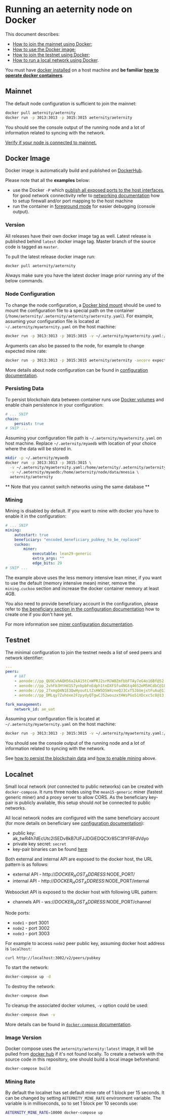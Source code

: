 # Running an aeternity node on Docker

This document describes:
* [How to join the mainnet using Docker](#mainnet);
* [How to use the Docker image](#docker-image);
* [How to join the testnet using Docker](#testnet);
* [How to run a local network using Docker](#localnet).

You must have [docker installed](https://docs.docker.com/engine/installation/) on a host machine and **be familiar [how to operate docker containers](https://docs.docker.com)**.

## Mainnet

The default node configuration is sufficient to join the mainnet:

```bash
docker pull aeternity/aeternity
docker run -p 3013:3013 -p 3015:3015 aeternity/aeternity
```

You should see the console output of the running node and a lot of information related to syncing with the network.

[Verify if your node is connected to mainnet.](operation.md#verify-that-node-is-connected-to-the-mainnet)


## Docker Image

Docker image is automatically build and published on [DockerHub](https://hub.docker.com/r/aeternity/aeternity/).

Please note that all the **examples** below:
- use the Docker `-P` which [publish all exposed ports to the host interfaces](https://docs.docker.com/engine/reference/run/#expose-incoming-ports), for good network connectivity refer to [networking documentation](configuration.md#peer-to-peer-network) how to setup firewall and/or port mapping to the host machine
- run the container in [foreground mode](https://docs.docker.com/engine/reference/run/#detached-vs-foreground) for easier debugging (console output).

### Version

All releases have their own docker image tag as well. Latest release is published behind `latest` docker image tag.
Master branch of the source code is tagged as `master`.

To pull the latest release docker image run:
```bash
docker pull aeternity/aeternity
```

Always make sure you have the latest docker image prior running any of the below commands.

### Node Configuration

Тo change the node configuration, a [Docker bind mount](https://docs.docker.com/storage/bind-mounts/) should be used
to mount the configuration file to a special path on the container (`/home/aeternity/.aeternity/aeternity/aeternity.yaml`).
For example, assuming your configuration file is located at `~/.aeternity/myaeternity.yaml` on the host machine:

```bash
docker run -p 3013:3013 -p 3015:3015 -v ~/.aeternity/myaeternity.yaml:/home/aeternity/.aeternity/aeternity/aeternity.yaml aeternity/aeternity
```

Arguments can also be passed to the node, for example to change expected mine rate:

```bash
docker run -p 3013:3013 -p 3015:3015 aeternity/aeternity -aecore expected_mine_rate 100000
```

More details about node configuration can be found in [configuration documentation](configuration.md).

### Persisting Data

To persist blockchain data between container runs use [Docker volumes](https://docs.docker.com/engine/admin/volumes/volumes/) and enable chain persistence in your configuration:

```yaml
# ... SNIP
chain:
    persist: true
# SNIP ...
```

Assuming your configuration file path is `~/.aeternity/myaeternity.yaml` on host machine.
Replace `~/.aeternity/myaedb` with location of your choice where the data will be stored in.

```bash
mkdir -p ~/.aeternity/myaedb
docker run -p 3013:3013 -p 3015:3015 \
  -v ~/.aeternity/myaeternity.yaml:/home/aeternity/.aeternity/aeternity/aeternity.yaml \
  -v ~/.aeternity/myaedb:/home/aeternity/node/data/mnesia \
  aeternity/aeternity
```

** Note that you cannot switch networks using the same database **

### Mining

Mining is disabled by default. If you want to mine with docker you have to enable it in the configuration:

```yaml
# ... SNIP
mining:
    autostart: true
    beneficiary: "encoded_beneficiary_pubkey_to_be_replaced"
    cuckoo:
        miner:
            executable: lean29-generic
            extra_args: ""
            edge_bits: 29
# SNIP ...
```

The example above uses the less memory intensive lean miner, if you want to use the default (memory intensive mean) miner, remove the `mining.cuckoo` section and increase the docker container memory at least 4GB.

You also need to provide beneficiary account in the configuration, please refer to [the beneficiary section in the configuration documentation](configuration.md#beneficiary-account) how to create one if you don't have yet.

For more information see [miner configuration documentation](configuration#miner-configuration).

## Testnet

The minimal configuration to join the testnet needs a list of seed peers and network identifier:

```yaml
---
peers:
    # UAT
    - aenode://pp_QU9CvhAQH56a2kA15tCnWPRJ2srMJW8ZmfbbFTAy7eG4o16Bf@52.10.46.160:3015
    - aenode://pp_2vhFb3HtHd1S7ynbpbFnEdph1tnDXFSfu4NGtq46S2eM5HCdbC@18.195.109.60:3015
    - aenode://pp_27xmgQ4N1E3QwHyoutLtZsHW5DSW4zneQJ3CxT5JbUejxtFuAu@13.250.162.250:3015
    - aenode://pp_DMLqy7Zuhoxe2FzpydyQTgwCJ52wouzxtHWsPGo51XDcxc5c8@13.53.161.215:3015

fork_management:
    network_id: ae_uat

```

Assuming your configuration file is located at `~/.aeternity/myaeternity.yaml` on the host machine:

```bash
docker run -p 3013:3013 -p 3015:3015 -v ~/.aeternity/myaeternity.yaml:/home/aeternity/.aeternity/aeternity/aeternity.yaml aeternity/aeternity
```

You should see the console output of the running node and a lot of information related to syncing with the network.

See [how to persist the blockchain data](#persisting-data) and [how to enable mining](#mining) above.


## Localnet

Small local network (*not* connected to public networks) can be created with `docker-compose`.
It runs three nodes using the `mean15-generic` miner (fastest generic miner) and a proxy server to allow CORS.
As the beneficiary key-pair is publicly available, this setup should *not* be connected to public networks.

All local network nodes are configured with the same beneficiary account (for more details on beneficiary see [configuration documentation](configuration.md#beneficiary-account)):
- public key: ak_twR4h7dEcUtc2iSEDv8kB7UFJJDGiEDQCXr85C3fYF8FdVdyo
- private key secret: `secret`
- key-pair binaries can be found [here](/docker/keys/beneficiary)

Both external and internal API are exposed to the docker host, the URL pattern is as follows:
- external API - http://$DOCKER_HOST_ADDRESS:$NODE_PORT/
- internal API - http://$DOCKER_HOST_ADDRESS:$NODE_PORT/internal

Websocket API is exposed to the docker host with following URL pattern:
- channels API - ws://$DOCKER_HOST_ADDRESS:$NODE_PORT/channel

Node ports:
- `node1` - port 3001
- `node2` - port 3002
- `node3` - port 3003

For example to access `node2` peer public key, assuming docker host address is `localhost`:

```bash
curl http://localhost:3002/v2/peers/pubkey
```

To start the network:

```bash
docker-compose up -d
```

To destroy the network:

```bash
docker-compose down
```

To cleanup the associated docker volumes, `-v` option could be used:

```bash
docker-compose down -v
```

More details can be found in [`docker-compose` documentation](https://docs.docker.com/compose/reference/).

### Image Version

Docker compose uses the `aeternity/aeternity:latest` image, it will be pulled from [docker hub](https://hub.docker.com/r/aeternity/aeternity/) if it's not found locally.
To create a network with the source code in this repository, one should build a local image beforehand:

```bash
docker-compose build
```

### Mining Rate

By default the localnet has set default mine rate of 1 block per 15 seconds.
It can be changed by setting `AETERNITY_MINE_RATE` environment variable.
The variable is in milliseconds, so to set 1 block per 10 seconds use:

```bash
AETERNITY_MINE_RATE=10000 docker-compose up
```
